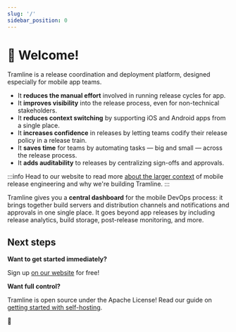 ```yaml
---
slug: '/'
sidebar_position: 0
---
```


# 👋 Welcome!

Tramline is a release coordination and deployment platform, designed especially for mobile app teams.

- It **reduces the manual effort** involved in running release cycles for app.
- It **improves visibility** into the release process, even for non-technical stakeholders.
- It **reduces context switching** by supporting iOS and Android apps from a single place.
- It **increases confidence** in releases by letting teams codify their release policy in a release train.
- It **saves time** for teams by automating tasks — big and small — across the release process.
- It **adds auditability** to releases by centralizing sign-offs and approvals.

:::info
Head to our website to read more [about the larger context](https://tramline.app/why) of mobile release engineering and why we're building Tramline.
:::

Tramline gives you a **central dashboard** for the mobile DevOps process: it brings together build servers and distribution channels and notifications and approvals in one single place. It goes beyond app releases by including release analytics, build storage, post-release monitoring, and more.

## Next steps

**Want to get started immediately?**

Sign up [on our website](https://tramline.dev/users/sign_up) for free!

**Want full control?**

Tramline is open source under the Apache License! Read our guide on [getting started with self-hosting](https://github.com/tramlinehq/tramline#how-to-self-host-%EF%B8%8F).

🚃
